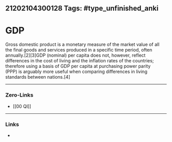 21202104300128
Tags: #type_unfinished_anki
---
# GDP

Gross domestic product is a monetary measure of the market value of all the final goods and services produced in a specific time period, often annually.[2][3]GDP (nominal) per capita does not, however, reflect differences in the cost of living and the inflation rates of the countries; therefore using a basis of GDP per capita at purchasing power parity (PPP) is arguably more useful when comparing differences in living standards between nations.[4]

---
### Zero-Links
- [[00 QI]]
---
### Links
-